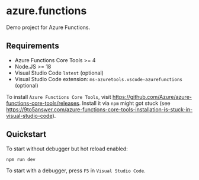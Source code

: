 # azure.functions

Demo project for Azure Functions.

## Requirements

- Azure Functions Core Tools >= 4
- Node.JS >= 18
- Visual Studio Code `latest` (optional)
- Visual Studio Code extension: `ms-azuretools.vscode-azurefunctions` (optional)

To install `Azure Functions Core Tools`, visit <https://github.com/Azure/azure-functions-core-tools/releases>. Install it via `npm` might got stuck (see <https://9to5answer.com/azure-functions-core-tools-installation-is-stuck-in-visual-studio-code>).

## Quickstart

To start without debugger but hot reload enabled:

```
npm run dev
```

To start with a debugger, press `F5` in `Visual Studio Code`.